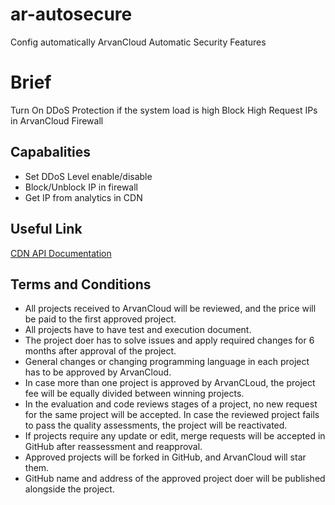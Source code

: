 # ar-autosecure
Config automatically ArvanCloud Automatic Security Features

# Brief
Turn On DDoS Protection if the system load is high
Block High Request IPs in ArvanCloud Firewall


## Capabalities
* Set DDoS Level enable/disable
* Block/Unblock IP in firewall
* Get IP from analytics in CDN

## Useful Link
[CDN API Documentation](https://www.arvancloud.com/docs/api/cdn/4.0)


## Terms and Conditions
* All projects received to ArvanCloud will be reviewed, and the price will be paid to the first approved project.
* All projects have to have test and execution document.
* The project doer has to solve issues and apply required changes for 6 months after approval of the project.
* General changes or changing programming language in each project has to be approved by ArvanCloud.
* In case more than one project is approved by ArvanCLoud, the project fee will be equally divided between winning projects.
* In the evaluation and code reviews stages of a project, no new request for the same project will be accepted. In case the reviewed project fails to pass the quality assessments, the project will be reactivated.
* If projects require any update or edit, merge requests will be accepted in GitHub after reassessment and reapproval.
* Approved projects will be forked in GitHub, and ArvanCloud will star them.
* GitHub name and address of the approved project doer will be published alongside the project. 
